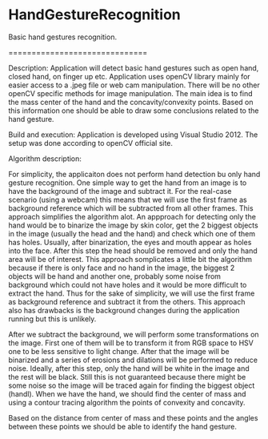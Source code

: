 HandGestureRecognition
==============================

Basic hand gestures recognition.

==============================

Description:
  Application will detect basic hand gestures such as open hand, closed hand, on finger up etc. 
  Application uses openCV library mainly for easier access to a .jpeg file or web cam manipulation. 
  There will be no other openCV specific methods for image manipulation. The main idea is to find 
  the mass center of the hand and the concavity/convexity points. Based on this information one 
  should be able to draw some conclusions related to the hand gesture.

Build and execution:
  Application is developed using Visual Studio 2012. The setup was done according to openCV official
  site.

Algorithm description:

  For simplicity, the applicaiton does not perform hand detection bu only hand gesture recognition. 
  One simple way to get the hand from an image is to have the background of the image and subtract 
  it. For the real-case scenario (using a webcam) this means that we will use the first frame as 
  background reference which will be subtracted from all other frames. This approach simplifies the 
  algorithm alot. An appproach for detecting only the hand would be to binarize the image by skin 
  color, get the 2 biggest objects in the image (usually the head and the hand) and check which one 
  of them has holes. Usually, after binarization, the eyes and mouth appear as holes into the face. 
  After this step the head should be removed and only the hand area will be of interest. This 
  approach somplicates a little bit the algorithm because if there is only face and no hand in the 
  image, the biggest 2 objects will be hand and another one, probably some noise from background 
  which could not have holes and it would be more difficult to extract the hand. Thus for the sake 
  of simplicity, we will use the first frame as background reference and subtract it from the others.
  This approach also has drawbacks is the background changes during the application running but this
  is unlikely.

  After we subtract the background, we will perform some transformations on the image. First one of 
  them will be to transform it from RGB space to HSV one to be less sensitive to light change. After
  that the image will be binarized and a series of erosions and dilations will be performed to reduce
  noise. Ideally, after this step, only the hand will be white in the image and the rest will be 
  black. Still this is not guaranteed because there might be some noise so the image will be traced 
  again for finding the biggest object (handl). When we have the hand, we should find the center of 
  mass and using a contour tracing algorithm the points of convexity and concavity. 

  Based on the distance from center of mass and these points and the angles between these points we
  should be able to identify the hand gesture. 
